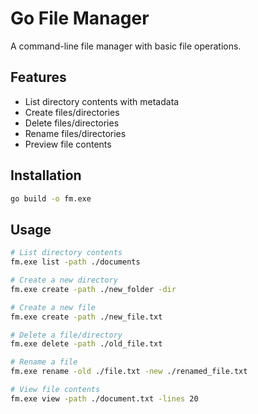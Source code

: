 # Go File Manager

A command-line file manager with basic file operations.

## Features
- List directory contents with metadata
- Create files/directories
- Delete files/directories
- Rename files/directories
- Preview file contents

## Installation
```bash
go build -o fm.exe
```

## Usage
```bash
# List directory contents
fm.exe list -path ./documents

# Create a new directory
fm.exe create -path ./new_folder -dir

# Create a new file
fm.exe create -path ./new_file.txt

# Delete a file/directory
fm.exe delete -path ./old_file.txt

# Rename a file
fm.exe rename -old ./file.txt -new ./renamed_file.txt

# View file contents
fm.exe view -path ./document.txt -lines 20
```
